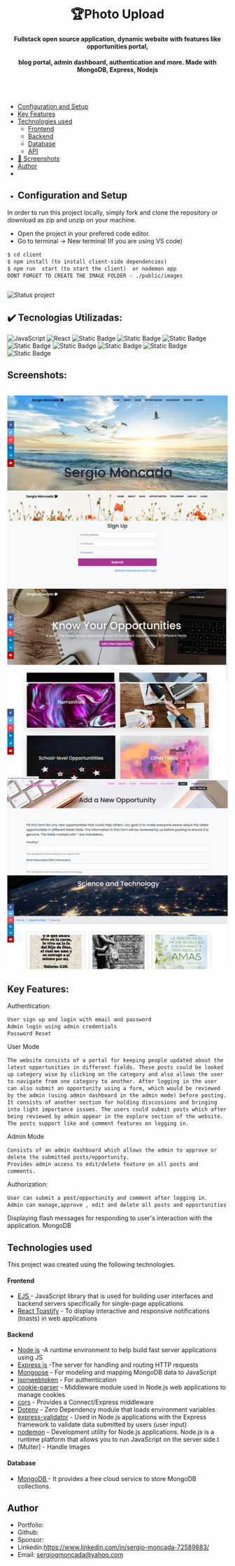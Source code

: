 <h1 align ="center" > 🏆Photo Upload </h1>
<h4  align ="center"> 
Fullstack open source application, dynamic website with features like opportunities portal,</h4>
 <h4  align ="center">blog portal, admin dashboard, authentication and more.  Made with MongoDB, Express, Nodejs  </h4>
<br>
<br>

  * [Configuration and Setup](#configuration-and-setup)
  * [Key Features](#key-features)
  * [Technologies used](#technologies-used)
      - [Frontend](#frontend)
      - [Backend](#backend)
      - [Database](#database)
      - [API](#api)
  * [📸 Screenshots](#screenshots)
  * [Author](#author)
  * <br>
  * ## Configuration and Setup

In order to run this project locally, simply fork and clone the repository or download as zip and unzip on your machine.

- Open the project in your prefered code editor.
- Go to terminal -> New terminal (If you are using VS code)

```
$ cd client
$ npm install (to install client-side dependencies)
$ npm run  start (to start the client)  or nodemon app
DONT FORGET TO CREATE THE IMAGE FOLDER - ./public/images
```
```

```
![Status project](https://img.shields.io/badge/STATUS-Finished-GREEN?style=for-the-badge)

## ✔️ Tecnologias Utilizadas:
![JavaScript](https://img.shields.io/badge/JavaScript-007ACC?style=for-the-badge&logo=Javascript&logoColor=white)
![React](https://img.shields.io/badge/Nodejs-20232A?style=for-the-badge&logo=react&logoColor=61DAFB)
![Static Badge](https://img.shields.io/badge/EJS%20-yellow?style=for-the-badge)
![Static Badge](https://img.shields.io/badge/helmets-black?style=for-the-badge)
![Static Badge](https://img.shields.io/badge/%20Bootstrap-lightblue?style=for-the-badge)
![Static Badge](https://img.shields.io/badge/mongoDB%20-aqua?style=for-the-badge)
![Static Badge](https://img.shields.io/badge/mongoose-purple?style=for-the-badge)
![Static Badge](https://img.shields.io/badge/Express-navy?style=for-the-badge)
![Static Badge](https://img.shields.io/badge/multer-teal?style=for-the-badge)
![Static Badge](https://img.shields.io/badge/joi%20-aqua?style=for-the-badge)


##  Screenshots:
<br>
<img src="./SYSTEMIMAGES/IMAGE01.jpg" alt="project screenshot01" />
<img src="./SYSTEMIMAGES/IMAGE02.jpg" alt="project screenshot02" />
<img src="./SYSTEMIMAGES/IMAGE03.jpg" alt="project screenshot03" />
<img src="./SYSTEMIMAGES/IMAGE04.jpg" alt="project screenshot04" />
<img src="./SYSTEMIMAGES/IMAGE05.jpg" alt="project screenshot05" />
<img src="./SYSTEMIMAGES/IMAGE06.jpg" alt="project screenshot06" />

<br>

##  Key Features:

Authentication:

    User sign up and login with email and password
    Admin login using admin credentials
    Password Reset

User Mode

    The website consists of a portal for keeping people updated about the latest opportunities in different fields. These posts could be looked up category wise by clicking on the category and also allows the user to navigate from one category to another. After logging in the user can also submit an opportunity using a form, which would be reviewed by the admin (using admin dashboard in the admin mode) before posting.
    It consists of another section for holding discussions and bringing into light importance issues. The users could submit posts which after being reviewed by admin appear in the explore section of the website. The posts support like and comment features on logging in.

Admin Mode

    Consists of an admin dashboard which allows the admin to approve or delete the submitted posts/opportunity.
    Provides admin access to edit/delete feature on all posts and comments.

Authorization:

    User can submit a post/opportunity and comment after logging in.
    Admin can manage,approve , edit and delete all posts and opportunities

Displaying flash messages for responding to user's interaction with the application.
MongoDB
<br/>

##  Technologies used

This project was created using the following technologies.

####  Frontend 

- [EJS ](https://www.npmjs.com/package/react) - JavaScript library that is used for building user interfaces and backend servers specifically for single-page applications
- [React Toastify](https://www.npmjs.com/package/react-toastify) - To display interactive and responsive notifications (toasts) in web applications

####  Backend 

- [Node js](https://nodejs.org/en/) -A runtime environment to help build fast server applications using JS
- [Express js](https://www.npmjs.com/package/express) -The server for handling and routing HTTP requests
- [Mongoose](https://mongoosejs.com/) - For modeling and mapping MongoDB data to JavaScript
- [jsonwebtoken](https://www.npmjs.com/package/jsonwebtoken) - For authentication
- [cookie-parser](https://www.npmjs.com/package/cookie-parser) - Middleware module used in Node.js web applications to manage cookies
- [cors](https://www.npmjs.com/package/cors) - Provides a Connect/Express middleware
- [Dotenv](https://www.npmjs.com/package/dotenv) - Zero Dependency module that loads environment variables
- [express-validator](https://www.npmjs.com/package/express-validator) - Used in Node.js applications with the Express framework to validate data submitted by users (user input)
- [nodemon](https://nodemon.io/) - Development utility for Node.js applications. Node.js is a runtime platform that allows you to run JavaScript on the server side.t
- [Multer] - Handle Images

####  Database 

 - [MongoDB ](https://www.mongodb.com/) - It provides a free cloud service to store MongoDB collections.

## Author
- Portfolio: 
- Github: 
- Sponsor: 
- Linkedin:https://www.linkedin.com/in/sergio-moncada-72589883/
- Email: [sergiogmoncada@yahoo.com](mailto:sergiogmoncada@yahoo.com)

